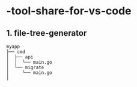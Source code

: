 # -tool-share-for-vs-code

## 1. file-tree-generator
```
myapp
├── cmd
│  ├── api
│  │  └── main.go
│  └── migrate
│     └── main.go
│
```
